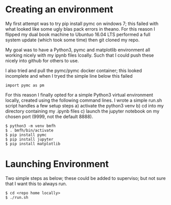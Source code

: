
Creating an environment
=======================

My first attempt was to try pip install pymc on windows 7; this failed with what looked like some ugly blas pack errors in theano. For this reason I flipped my dual book machine to Ubuntuo 16.04 LTS performed a full system update (which took some time) then git cloned my repo.

My goal was to have a Python3, pymc and matplotlib environment all working nicely with my ipynb files lcoally. Such that I could push these nicely into github for others to use.

I also tried and pull the pymc/pymc docker container; this looked incomplete and when I tryed the simple line below this failed

```
import pymc as pm
```

For this reason I finally opted for a simple Python3 virtual environment locally, created using the following command lines. I wrote a simple run.sh script handles a few setup steps a) activate the python3 venv b) cd into my directory containing my .ipynb files c) launch the jupyter notebook on my chosen port (9999, not the default 8888).


```
$ python3 -m venv bmfh
$ . bmfh/bin/activate
$ pip install pymc
$ pip install jupyter
$ pip install matplotlib
```

Launching Environment
=====================

Two simple steps as below; these could be added to superviso; but not sure that I want this to always run.

```
$ cd <repo home locally>
$ ./run.sh
````

